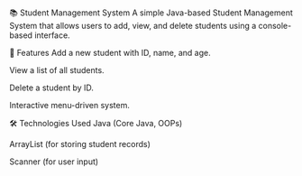 📚 Student Management System
A simple Java-based Student Management System that allows users to add, view, and delete students using a console-based interface.

🚀 Features
Add a new student with ID, name, and age.

View a list of all students.

Delete a student by ID.

Interactive menu-driven system.

🛠 Technologies Used
Java (Core Java, OOPs)

ArrayList (for storing student records)

Scanner (for user input)